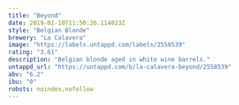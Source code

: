 ```yaml
---
title: "Beyond"
date: 2019-02-10T11:50:26.114023Z
style: "Belgian Blonde"
brewery: "La Calavera"
image: "https://labels.untappd.com/labels/2558539"
rating: "3.61"
description: "Belgian blonde aged in white wine barrels."
untappd_url: "https://untappd.com/b/la-calavera-beyond/2558539"
abv: "6.2"
ibu: "0"
robots: noindex,nofollow
---
```

